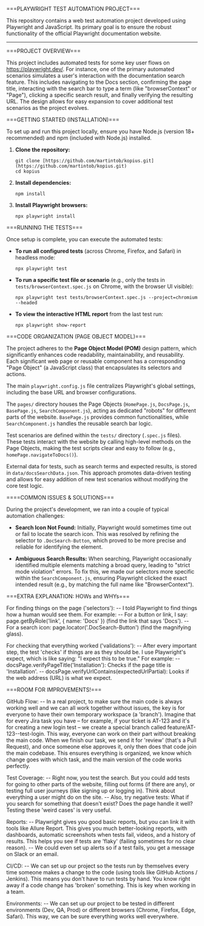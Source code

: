 ===PLAYWRIGHT TEST AUTOMATION PROJECT===

This repository contains a web test automation project developed using Playwright and JavaScript. Its primary goal is to ensure the robust functionality of the official Playwright documentation website.

-----


===PROJECT OVERVIEW===

This project includes automated tests for some key user flows on https://playwright.dev/. For instance, one of the primary automated scenarios simulates a user's interaction with the documentation search feature. This includes navigating to the Docs section, confirming the page title, interacting with the search bar to type a term (like "browserContext" or "Page"), clicking a specific search result, and finally verifying the resulting URL. The design allows for easy expansion to cover additional test scenarios as the project evolves.

===GETTING STARTED (INSTALLATION)===

To set up and run this project locally, ensure you have Node.js (version 18+ recommended) and npm (included with Node.js) installed.

1.  **Clone the repository:**
    ```
    git clone [https://github.com/martintob/kopius.git](https://github.com/martintob/kopius.git)
    cd kopius
    ```

2.  **Install dependencies:**
    ```
    npm install
    ```

3.  **Install Playwright browsers:**
    ```
    npx playwright install
    ```

===RUNNING THE TESTS===

Once setup is complete, you can execute the automated tests:

* **To run all configured tests** (across Chrome, Firefox, and Safari) in headless mode:
    ```
    npx playwright test
    ```

* **To run a specific test file or scenario** (e.g., only the tests in `tests/browserContext.spec.js` on Chrome, with the browser UI visible):
    ```
    npx playwright test tests/browserContext.spec.js --project=chromium --headed
    ```

* **To view the interactive HTML report** from the last test run:
    ```
    npx playwright show-report
    ```

===CODE ORGANIZATION (PAGE OBJECT MODEL)===

The project adheres to the **Page Object Model (POM)** design pattern, which significantly enhances code readability, maintainability, and reusability. Each significant web page or reusable component has a corresponding "Page Object" (a JavaScript class) that encapsulates its selectors and actions.

The main `playwright.config.js` file centralizes Playwright's global settings, including the base URL and browser configurations.

The `pages/` directory houses the Page Objects (`HomePage.js`, `DocsPage.js`, `BasePage.js`, `SearchComponent.js`), acting as dedicated "robots" for different parts of the website. `BasePage.js` provides common functionalities, while `SearchComponent.js` handles the reusable search bar logic.

Test scenarios are defined within the `tests/` directory (`.spec.js` files). These tests interact with the website by calling high-level methods on the Page Objects, making the test scripts clear and easy to follow (e.g., `homePage.navigateToDocs()`).

External data for tests, such as search terms and expected results, is stored in `data/docsSearchData.json`. This approach promotes data-driven testing and allows for easy addition of new test scenarios without modifying the core test logic.

====COMMON ISSUES & SOLUTIONS===

During the project's development, we ran into a couple of typical automation challenges:

* **Search Icon Not Found:** Initially, Playwright would sometimes time out or fail to locate the search icon. This was resolved by refining the selector to `.DocSearch-Button`, which proved to be more precise and reliable for identifying the element.

* **Ambiguous Search Results:** When searching, Playwright occasionally identified multiple elements matching a broad query, leading to "strict mode violation" errors. To fix this, we made our selectors more specific within the `SearchComponent.js`, ensuring Playwright clicked the exact intended result (e.g., by matching the full name like "BrowserContext").


===EXTRA EXPLANATION: HOWs and WHYs===


For finding things on the page ('selectors'):
-- I told Playwright to find things how a human would see them. For example:
    -- For a button or link, I say: page.getByRole('link', { name: 'Docs' }) 
        (find the link that says 'Docs').
    -- For a search icon: page.locator('.DocSearch-Button') 
        (find the magnifying glass).

For checking that everything worked ('validations'):
-- After every important step, the test 'checks' if things are as they should be. I use Playwright's expect, which is like saying: "I expect this to be true." For example:
    -- docsPage.verifyPageTitle('Installation'): Checks if the page title is 'Installation'.
    -- docsPage.verifyUrlContains(expectedUrlPartial): Looks if the web address (URL) is what we expect.


===ROOM FOR IMPROVEMENTS!===

GitHub Flow:
-- In a real project, to make sure the main code is always working well and we can all work together without issues, the key is for everyone to have their own temporary workspace (a 'branch'). Imagine that for every Jira task you have – for example, if your ticket is AT-123 and it's for creating a new login test – we create a special branch called feature/AT-123--test-login. This way, everyone can work on their part without breaking the main code. When we finish our task, we send it for 'review' (that's a Pull Request), and once someone else approves it, only then does that code join the main codebase. This ensures everything is organized, we know which change goes with which task, and the main version of the code works perfectly.

Test Coverage:
-- Right now, you test the search. But you could add tests for going to other parts of the website, filling out forms (if there are any), or testing full user journeys (like signing up or logging in). Think about everything a user might do on the site.
-- Also, try negative tests: What if you search for something that doesn't exist? Does the page handle it well? Testing these 'weird cases' is very useful.

Reports:
-- Playwright gives you good basic reports, but you can link it with tools like Allure Report. This gives you much better-looking reports, with dashboards, automatic screenshots when tests fail, videos, and a history of results. This helps you see if tests are 'flaky' (failing sometimes for no clear reason).
-- We could even set up alerts so if a test fails, you get a message on Slack or an email.

CI/CD:
-- We can set up our project so the tests run by themselves every time someone makes a change to the code (using tools like GitHub Actions / Jenkins). This means you don't have to run tests by hand. You know right away if a code change has 'broken' something. This is key when working in a team.

Environments:
-- We can set up our project to be tested in different environments (Dev, QA, Prod) or different browsers (Chrome, Firefox, Edge, Safari). This way, we can be sure everything works well everywhere. 
